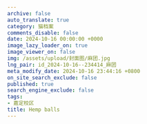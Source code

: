 ```yaml
---
archive: false
auto_translate: true
category: 猫档案
comments_disable: false
date: 2024-10-16 00:00:00 +0000
image_lazy_loader_on: true
image_viewer_on: false
img: /assets/upload/封面图/麻团.jpg
lng_pair: id_2024-10-16--234414_麻团
meta_modify_date: 2024-10-16 23:44:16 +0800
on_site_search_exclude: false
published: true
search_engine_exclude: false
tags:
- 嘉定校区
title: Hemp balls
---
```

